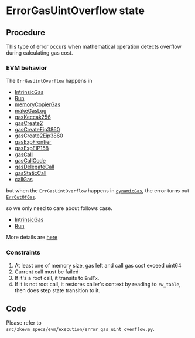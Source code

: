 # ErrorGasUintOverflow state

## Procedure

This type of error occurs when mathematical operation detects overflow during calculating gas cost.

### EVM behavior

The `ErrGasUintOverflow` happens in

- [IntrinsicGas](https://github.com/ethereum/go-ethereum/blob/b946b7a13b749c99979e312c83dce34cac8dd7b1/core/state_transition.go#L67)
- [Run](https://github.com/ethereum/go-ethereum/blob/b946b7a13b749c99979e312c83dce34cac8dd7b1/core/vm/interpreter.go#L105)
- [memoryCopierGas](https://github.com/ethereum/go-ethereum/blob/b946b7a13b749c99979e312c83dce34cac8dd7b1/core/vm/gas_table.go#L65)
- [makeGasLog](https://github.com/ethereum/go-ethereum/blob/b946b7a13b749c99979e312c83dce34cac8dd7b1/core/vm/gas_table.go#L223)
- [gasKeccak256](https://github.com/ethereum/go-ethereum/blob/b946b7a13b749c99979e312c83dce34cac8dd7b1/core/vm/gas_table.go#L253)
- [gasCreate2](https://github.com/ethereum/go-ethereum/blob/b946b7a13b749c99979e312c83dce34cac8dd7b1/core/vm/gas_table.go#L287)
- [gasCreateEip3860](https://github.com/ethereum/go-ethereum/blob/b946b7a13b749c99979e312c83dce34cac8dd7b1/core/vm/gas_table.go#L305) 
- [gasCreate2Eip3860](https://github.com/ethereum/go-ethereum/blob/b946b7a13b749c99979e312c83dce34cac8dd7b1/core/vm/gas_table.go#L321)
- [gasExpFrontier](https://github.com/ethereum/go-ethereum/blob/b946b7a13b749c99979e312c83dce34cac8dd7b1/core/vm/gas_table.go#L338)
- [gasExpEIP158](https://github.com/ethereum/go-ethereum/blob/b946b7a13b749c99979e312c83dce34cac8dd7b1/core/vm/gas_table.go#L351)
- [gasCall](https://github.com/ethereum/go-ethereum/blob/b946b7a13b749c99979e312c83dce34cac8dd7b1/core/vm/gas_table.go#L364)
- [gasCallCode](https://github.com/ethereum/go-ethereum/blob/b946b7a13b749c99979e312c83dce34cac8dd7b1/core/vm/gas_table.go#L399)
- [gasDelegateCall](https://github.com/ethereum/go-ethereum/blob/b946b7a13b749c99979e312c83dce34cac8dd7b1/core/vm/gas_table.go#L424)
- [gasStaticCall](https://github.com/ethereum/go-ethereum/blob/b946b7a13b749c99979e312c83dce34cac8dd7b1/core/vm/gas_table.go#L440)
- [callGas](https://github.com/ethereum/go-ethereum/blob/b946b7a13b749c99979e312c83dce34cac8dd7b1/core/vm/gas.go#L37)

but when the `ErrGasUintOverflow` happens in [`dynamicGas`](https://github.com/ethereum/go-ethereum/blob/793f0f9ec860f6f51e0cec943a268c10863097c7/core/vm/interpreter.go#L218), the error turns out [`ErrOutOfGas`](https://github.com/ethereum/go-ethereum/blob/793f0f9ec860f6f51e0cec943a268c10863097c7/core/vm/interpreter.go#LL221C17-L221C28).

so we only need to care about follows case.

- [IntrinsicGas](https://github.com/ethereum/go-ethereum/blob/b946b7a13b749c99979e312c83dce34cac8dd7b1/core/state_transition.go#L67)
- [Run](https://github.com/ethereum/go-ethereum/blob/b946b7a13b749c99979e312c83dce34cac8dd7b1/core/vm/interpreter.go#L105)

More details are [here](https://github.com/privacy-scaling-explorations/zkevm-specs/pull/361#issuecomment-1478969271)

### Constraints

1. At least one of memory size, gas left and call gas cost exceed uint64
2. Current call must be failed
3. If it's a root call, it transits to `EndTx`.
4. If it is not root call, it restores caller's context by reading to `rw_table`, then does step state transition to it.

## Code

Please refer to `src/zkevm_specs/evm/execution/error_gas_uint_overflow.py`.
